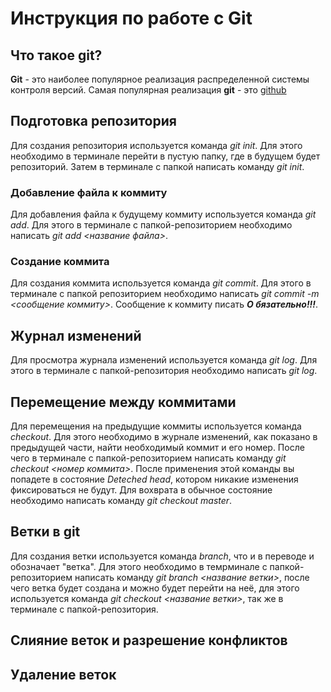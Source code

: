 # Инструкция по работе с Git

## Что такое git?
**Git** - это наиболее популярное реализация распределенной системы контроля версий. Самая популярная реализация **git** - это [github](https://github.com/)

## Подготовка репозитория
Для создания репозитория используется команда *git init*. Для этого необходимо в терминале перейти в пустую папку, где в будущем будет репозиторий. Затем в терминале с папкой написать команду *git init*.

### Добавление файла к коммиту
Для добавления файла к будущему коммиту используется команда *git add*. Для этого в терминале с папкой-репозиторием необходимо написать *git add <название файла>*.

### Создание коммита
Для создания коммита используется команда *git commit*. Для этого в терминале с папкой репозиторием необходимо написать *git commit -m <сообщение коммиту>*. Сообщение к коммиту писать ***О    бязательно!!!***.

## Журнал изменений
Для просмотра журнала изменений используется команда *git log*. Для этого в терминале с папкой-репозитория необходимо написать *git log*.

## Перемещение между коммитами
Для перемещения на предыдущие коммиты используется команда *checkout*. Для этого необходимо в журнале изменений, как показано в предыдущей части, найти необходимый коммит и его номер. После чего в терминале с папкой-репозиторием написать команду *git checkout <номер коммита>*. После применения этой команды вы попадете в состояние *Deteched head*, котором никакие изменения фиксироваться не будут. Для вохврата в обычное состояние необходимо написать команду *git checkout master*.

## Ветки в git
Для создания ветки используется команда *branch*, что и в переводе и обозначает "ветка". Для этого необходимо в темрминале с папкой-репозиторием написать команду *git branch <название ветки>*, после чего ветка будет создана и можно будет перейти на неё, для этого используется команда *git checkout <название ветки>*, так же в терминале с папкой-репозитория.

## Слияние веток и разрешение конфликтов

## Удаление веток

##
